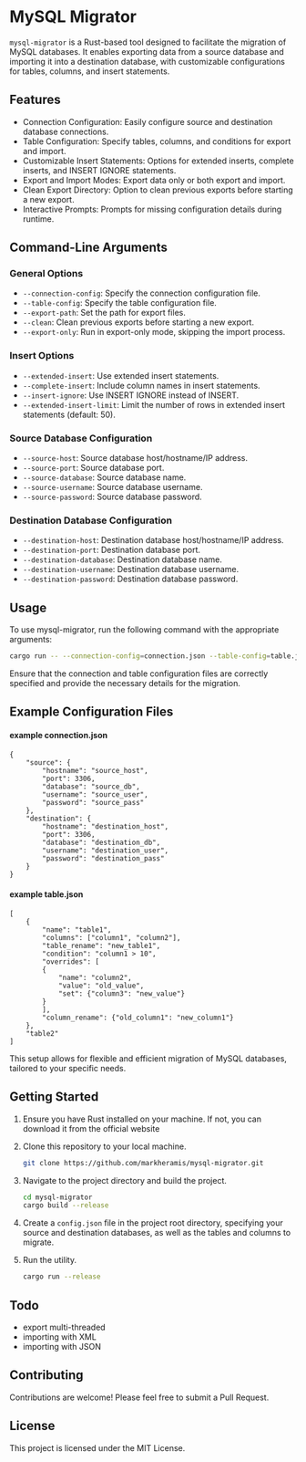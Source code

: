 # MySQL Migrator

`mysql-migrator` is a Rust-based tool designed to facilitate the migration of MySQL databases. It enables exporting data from a source database and importing it into a destination database, with customizable configurations for tables, columns, and insert statements.

## Features

- Connection Configuration: Easily configure source and destination database connections.
- Table Configuration: Specify tables, columns, and conditions for export and import.
- Customizable Insert Statements: Options for extended inserts, complete inserts, and INSERT IGNORE statements.
- Export and Import Modes: Export data only or both export and import.
- Clean Export Directory: Option to clean previous exports before starting a new export.
- Interactive Prompts: Prompts for missing configuration details during runtime.

## Command-Line Arguments

### General Options

- `--connection-config`: Specify the connection configuration file.
- `--table-config`: Specify the table configuration file.
- `--export-path`: Set the path for export files.
- `--clean`: Clean previous exports before starting a new export.
- `--export-only`: Run in export-only mode, skipping the import process.

### Insert Options
- `--extended-insert`: Use extended insert statements.
- `--complete-insert`: Include column names in insert statements.
- `--insert-ignore`: Use INSERT IGNORE instead of INSERT.
- `--extended-insert-limit`: Limit the number of rows in extended insert statements (default: 50).

### Source Database Configuration
- `--source-host`: Source database host/hostname/IP address.
- `--source-port`: Source database port.
- `--source-database`: Source database name.
- `--source-username`: Source database username.
- `--source-password`: Source database password.

### Destination Database Configuration
- `--destination-host`: Destination database host/hostname/IP address.
- `--destination-port`: Destination database port.
- `--destination-database`: Destination database name.
- `--destination-username`: Destination database username.
- `--destination-password`: Destination database password.

## Usage

To use mysql-migrator, run the following command with the appropriate arguments:

```bash
cargo run -- --connection-config=connection.json --table-config=table.json --export-path=./exports --extended-insert --complete-insert --insert-ignore --export-only
```
Ensure that the connection and table configuration files are correctly specified and provide the necessary details for the migration.

## Example Configuration Files

#### example connection.json
```
{
    "source": {
        "hostname": "source_host",
        "port": 3306,
        "database": "source_db",
        "username": "source_user",
        "password": "source_pass"
    },
    "destination": {
        "hostname": "destination_host",
        "port": 3306,
        "database": "destination_db",
        "username": "destination_user",
        "password": "destination_pass"
    }
}
```
#### example table.json
```
[
    {
        "name": "table1",
        "columns": ["column1", "column2"],
        "table_rename": "new_table1",
        "condition": "column1 > 10",
        "overrides": [
        {
            "name": "column2",
            "value": "old_value",
            "set": {"column3": "new_value"}
        }
        ],
        "column_rename": {"old_column1": "new_column1"}
    },
    "table2"
]
```
This setup allows for flexible and efficient migration of MySQL databases, tailored to your specific needs.

## Getting Started

1. Ensure you have Rust installed on your machine. If not, you can download it from the official website
2. Clone this repository to your local machine.
    ```bash
    git clone https://github.com/markheramis/mysql-migrator.git
    ```
3. Navigate to the project directory and build the project.
    ```bash
    cd mysql-migrator
    cargo build --release
    ```
4. Create a `config.json` file in the project root directory, specifying your source and destination databases, as well as the tables and columns to migrate.

5. Run the utility.
    ```bash
    cargo run --release
    ```

## Todo
- export multi-threaded
- importing with XML
- importing with JSON

## Contributing

Contributions are welcome! Please feel free to submit a Pull Request.

## License

This project is licensed under the MIT License.
